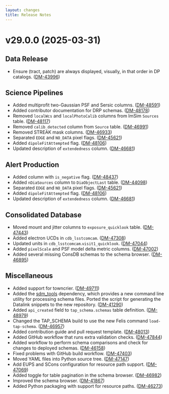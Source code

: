 ```yaml
---
layout: changes
title: Release Notes
---
```


v29.0.0 (2025-03-31)
====================

<!--
Added changes by hand based on:
git log v28.0.0.rc1..v29.0.0.rc1 --merges --pretty=format:"%h %s"
-->

Data Release
------------

- Ensure (tract, patch) are always displayed, visually, in that order in DP catalogs. ([DM-43996](https://jira.lsstcorp.org/browse/DM-43996))

Science Pipelines
-----------------

- Added multiprofit two-Gaussian PSF and Sersic columns. ([DM-48591](https://jira.lsstcorp.org/browse/DM-48591))
- Added contributor documentation for DRP schemas.
  ([DM-48178](https://jira.lsstcorp.org/browse/DM-48178))
- Removed `localWcs` and `localPhotoCalib` columns from ImSim `Sources` table. ([DM-48117](https://jira.lsstcorp.org/browse/DM-48117))
- Removed `calib_detected` column from `Source` table. ([DM-46991](https://jira.lsstcorp.org/browse/DM-46991))
- Removed STREAK mask columns. ([DM-46933](https://jira.lsstcorp.org/browse/DM-46933))
- Separated `EDGE` and `NO_DATA` pixel flags. ([DM-45621](https://jira.lsstcorp.org/browse/DM-45621))
- Added `dipoleFitAttempted` flag. ([DM-48106](https://jira.lsstcorp.org/browse/DM-48106))
- Updated description of `extendedness` column. ([DM-46681](https://jira.lsstcorp.org/browse/DM-46681))

Alert Production
----------------

- Added column with `is_negative` flag. ([DM-48437](https://jira.lsstcorp.org/browse/DM-48437))
- Added `nDiaSources` column to `DiaObjectLast` table. ([DM-44098](https://jira.lsstcorp.org/browse/DM-44098))
- Separated `EDGE` and `NO_DATA` pixel flags. ([DM-45621](https://jira.lsstcorp.org/browse/DM-45621))
- Added `dipoleFitAttempted` flag. ([DM-48106](https://jira.lsstcorp.org/browse/DM-48106))
- Updated description of `extendedness` column. ([DM-46681](https://jira.lsstcorp.org/browse/DM-46681))

Consolidated Database
---------------------

- Moved mount and jitter columns to `exposure_quicklook` table. ([DM-47443](https://jira.lsstcorp.org/browse/DM-47443))
- Added electron UCDs in `cdb_lsstcomcam`. ([DM-47308](https://jira.lsstcorp.org/browse/DM-47308))
- Updated units in `cdb_lsstcomcam`.`visit1_quicklook`. ([DM-47044](https://jira.lsstcorp.org/browse/DM-47044))
- Added `pixelScale` and PSF model delta metric columns. ([DM-47002](https://jira.lsstcorp.org/browse/DM-47002))
- Added several missing ConsDB schemas to the schema browser. ([DM-46895](https://jira.lsstcorp.org/browse/DM-46895))

Miscellaneous
-------------

- Added support for towncrier. ([DM-49711](https://jira.lsstcorp.org/browse/DM-49711))
- Added the [sdm_tools](https://github.com/lsst/sdm_tools) dependency, which provides a new command line utility
  for processing schema files. Ported the script for generating the Datalink snippets to the new repository.
  ([DM-41290](https://jira.lsstcorp.org/browse/DM-41290))
- Added `api_created` field to `tap_schema.schemas` table definition. ([DM-48979](https://jira.lsstcorp.org/browse/DM-48979))
- Changed the TAP_SCHEMA build to use the new Felis command `load-tap-schema`. ([DM-46957](https://jira.lsstcorp.org/browse/DM-46957))
- Added contribution guide and pull request template. ([DM-48013](https://jira.lsstcorp.org/browse/DM-48013))
- Added GitHub workflow that runs extra validation checks. ([DM-47844](https://jira.lsstcorp.org/browse/DM-47844))
- Added workflow to perform schema comparisons and check for changes to deployed schemas. ([DM-46158](https://jira.lsstcorp.org/browse/DM-46158))
- Fixed problems with GitHub build workflow. ([DM-47403](https://jira.lsstcorp.org/browse/DM-47403))
- Moved YAML files into Python source tree. ([DM-47147](https://jira.lsstcorp.org/browse/DM-47147))
- Add EUPS and SCons configuration for resource path support. ([DM-47069](https://jira.lsstcorp.org/browse/DM-47069))
- Added toggle for table pagination in the schema browser. ([DM-46982](https://jira.lsstcorp.org/browse/DM-46982))
- Improved the schema browser. ([DM-41867](https://jira.lsstcorp.org/browse/DM-41867))
- Added Python packaging with support for resource paths. ([DM-46273](https://jira.lsstcorp.org/browse/DM-46273))
